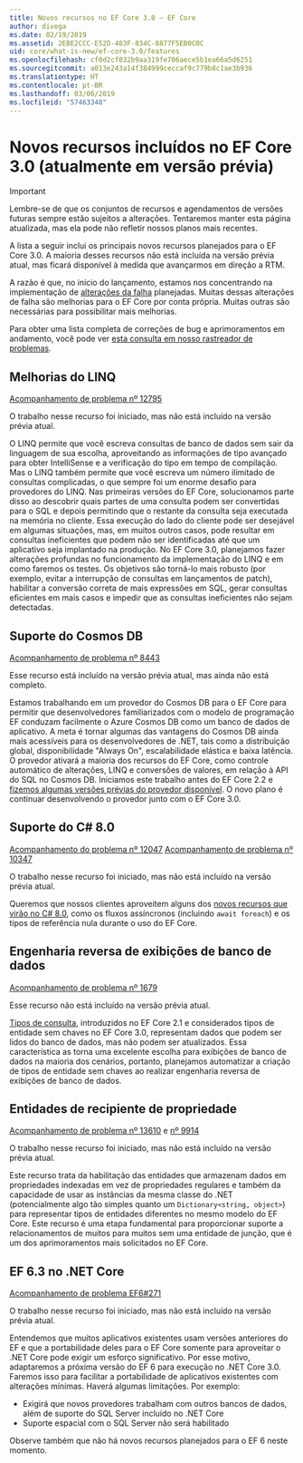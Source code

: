 ```yaml
---
title: Novos recursos no EF Core 3.0 – EF Core
author: divega
ms.date: 02/19/2019
ms.assetid: 2EBE2CCC-E52D-483F-834C-8877F5EB0C0C
uid: core/what-is-new/ef-core-3.0/features
ms.openlocfilehash: cf0d2cf032b9aa319fe706aece5b1ea66a5d6251
ms.sourcegitcommit: a013e243a14f384999ceccaf9c779b8c1ae3b936
ms.translationtype: HT
ms.contentlocale: pt-BR
ms.lasthandoff: 03/06/2019
ms.locfileid: "57463348"
---
```

# <a name="new-features-included-in-ef-core-30-currently-in-preview"></a>Novos recursos incluídos no EF Core 3.0 (atualmente em versão prévia)

> [!IMPORTANT]
> Lembre-se de que os conjuntos de recursos e agendamentos de versões futuras sempre estão sujeitos a alterações. Tentaremos manter esta página atualizada, mas ela pode não refletir nossos planos mais recentes.

A lista a seguir inclui os principais novos recursos planejados para o EF Core 3.0.
A maioria desses recursos não está incluída na versão prévia atual, mas ficará disponível à medida que avançarmos em direção a RTM.

A razão é que, no início do lançamento, estamos nos concentrando na implementação de [alterações da falha](xref:core/what-is-new/ef-core-3.0/breaking-changes) planejadas.
Muitas dessas alterações de falha são melhorias para o EF Core por conta própria.
Muitas outras são necessárias para possibilitar mais melhorias. 

Para obter uma lista completa de correções de bug e aprimoramentos em andamento, você pode ver [esta consulta em nosso rastreador de problemas](https://github.com/aspnet/EntityFrameworkCore/issues?q=is%3Aopen+is%3Aissue+milestone%3A3.0.0+sort%3Areactions-%2B1-desc).

## <a name="linq-improvements"></a>Melhorias do LINQ 

[Acompanhamento de problema nº 12795](https://github.com/aspnet/EntityFrameworkCore/issues/12795)

O trabalho nesse recurso foi iniciado, mas não está incluído na versão prévia atual.

O LINQ permite que você escreva consultas de banco de dados sem sair da linguagem de sua escolha, aproveitando as informações de tipo avançado para obter IntelliSense e a verificação do tipo em tempo de compilação.
Mas o LINQ também permite que você escreva um número ilimitado de consultas complicadas, o que sempre foi um enorme desafio para provedores do LINQ.
Nas primeiras versões do EF Core, solucionamos parte disso ao descobrir quais partes de uma consulta podem ser convertidas para o SQL e depois permitindo que o restante da consulta seja executada na memória no cliente.
Essa execução do lado do cliente pode ser desejável em algumas situações, mas, em muitos outros casos, pode resultar em consultas ineficientes que podem não ser identificadas até que um aplicativo seja implantado na produção.
No EF Core 3.0, planejamos fazer alterações profundas no funcionamento da implementação do LINQ e em como faremos os testes.
Os objetivos são torná-lo mais robusto (por exemplo, evitar a interrupção de consultas em lançamentos de patch), habilitar a conversão correta de mais expressões em SQL, gerar consultas eficientes em mais casos e impedir que as consultas ineficientes não sejam detectadas.

## <a name="cosmos-db-support"></a>Suporte do Cosmos DB 

[Acompanhamento de problema nº 8443](https://github.com/aspnet/EntityFrameworkCore/issues/8443)

Esse recurso está incluído na versão prévia atual, mas ainda não está completo. 

Estamos trabalhando em um provedor do Cosmos DB para o EF Core para permitir que desenvolvedores familiarizados com o modelo de programação EF conduzam facilmente o Azure Cosmos DB como um banco de dados de aplicativo.
A meta é tornar algumas das vantagens do Cosmos DB ainda mais acessíveis para os desenvolvedores de .NET, tais como a distribuição global, disponibilidade "Always On", escalabilidade elástica e baixa latência.
O provedor ativará a maioria dos recursos do EF Core, como controle automático de alterações, LINQ e conversões de valores, em relação à API do SQL no Cosmos DB.
Iniciamos este trabalho antes do EF Core 2.2 e [fizemos algumas versões prévias do provedor disponível](https://blogs.msdn.microsoft.com/dotnet/2018/10/17/announcing-entity-framework-core-2-2-preview-3/).
O novo plano é continuar desenvolvendo o provedor junto com o EF Core 3.0. 

## <a name="c-80-support"></a>Suporte do C# 8.0

[Acompanhamento do problema nº 12047](https://github.com/aspnet/EntityFrameworkCore/issues/12047)
[Acompanhamento de problema nº 10347](https://github.com/aspnet/EntityFrameworkCore/issues/10347)

O trabalho nesse recurso foi iniciado, mas não está incluído na versão prévia atual.

Queremos que nossos clientes aproveitem alguns dos [novos recursos que virão no C# 8.0](https://blogs.msdn.microsoft.com/dotnet/2018/11/12/building-c-8-0/), como os fluxos assíncronos (incluindo `await foreach`) e os tipos de referência nula durante o uso do EF Core.

## <a name="reverse-engineering-of-database-views"></a>Engenharia reversa de exibições de banco de dados

[Acompanhamento de problema nº 1679](https://github.com/aspnet/EntityFrameworkCore/issues/1679)

Esse recurso não está incluído na versão prévia atual.

[Tipos de consulta](xref:core/modeling/query-types), introduzidos no EF Core 2.1 e considerados tipos de entidade sem chaves no EF Core 3.0, representam dados que podem ser lidos do banco de dados, mas não podem ser atualizados.
Essa característica as torna uma excelente escolha para exibições de banco de dados na maioria dos cenários, portanto, planejamos automatizar a criação de tipos de entidade sem chaves ao realizar engenharia reversa de exibições de banco de dados.

## <a name="property-bag-entities"></a>Entidades de recipiente de propriedade 

[Acompanhamento de problema nº 13610](https://github.com/aspnet/EntityFrameworkCore/issues/13610) e [nº 9914](https://github.com/aspnet/EntityFrameworkCore/issues/9914)

O trabalho nesse recurso foi iniciado, mas não está incluído na versão prévia atual. 

Este recurso trata da habilitação das entidades que armazenam dados em propriedades indexadas em vez de propriedades regulares e também da capacidade de usar as instâncias da mesma classe do .NET (potencialmente algo tão simples quanto um `Dictionary<string, object>`) para representar tipos de entidades diferentes no mesmo modelo do EF Core.
Este recurso é uma etapa fundamental para proporcionar suporte a relacionamentos de muitos para muitos sem uma entidade de junção, que é um dos aprimoramentos mais solicitados no EF Core.

## <a name="ef-63-on-net-core"></a>EF 6.3 no .NET Core 

[Acompanhamento de problema EF6#271](https://github.com/aspnet/EntityFramework6/issues/271)

O trabalho nesse recurso foi iniciado, mas não está incluído na versão prévia atual. 

Entendemos que muitos aplicativos existentes usam versões anteriores do EF e que a portabilidade deles para o EF Core somente para aproveitar o .NET Core pode exigir um esforço significativo.
Por esse motivo, adaptaremos a próxima versão do EF 6 para execução no .NET Core 3.0.
Faremos isso para facilitar a portabilidade de aplicativos existentes com alterações mínimas.
Haverá algumas limitações. Por exemplo:
- Exigirá que novos provedores trabalham com outros bancos de dados, além de suporte do SQL Server incluído no .NET Core
- Suporte espacial com o SQL Server não será habilitado

Observe também que não há novos recursos planejados para o EF 6 neste momento.
